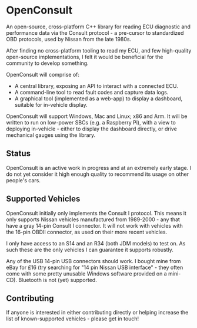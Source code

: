 # OpenConsult
An open-source, cross-platform C++ library for reading ECU diagnostic and performance data via the Consult protocol - a pre-cursor to standardized OBD protocols, used by Nissan from the late 1980s.

After finding no cross-platform tooling to read my ECU, and few high-quality open-source implementations, I felt it would be beneficial for the community to develop something.

OpenConsult will comprise of:
* A central library, exposing an API to interact with a connected ECU.
* A command-line tool to read fault codes and capture data logs.
* A graphical tool (implemented as a web-app) to display a dashboard, suitable for in-vehicle display.

OpenConsult will support Windows, Mac and Linux; x86 and Arm. It will be written to run on low-power SBCs (e.g. a Raspberry Pi), with a view to deploying in-vehicle - either to display the dashboard directly, or drive mechanical gauges using the library.

## Status
OpenConsult is an active work in progress and at an extremely early stage. I do not yet consider it high enough quality to recommend its usage on other people's cars.

## Supported Vehicles
OpenConsult initially only implements the Consult I protocol. This means it only supports Nissan vehicles manufactured from 1989-2000 - any that have a gray 14-pin Consult I connector. It will not work with vehicles with the 16-pin OBDII connector, as used on their more recent vehicles.

I only have access to an S14 and an R34 (both JDM models) to test on. As such these are the only vehicles I can guarantee it supports robustly.

Any of the USB 14-pin USB connectors should work. I bought mine from eBay for £16 (try searching for "14 pin Nissan USB interface" - they often come with some pretty unusable Windows software provided on a mini-CD). Bluetooth is not (yet) supported.

## Contributing
If anyone is interested in either contributing directly or helping increase the list of known-supported vehicles - please get in touch!
